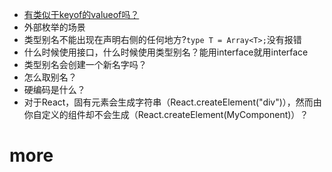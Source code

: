 -  [有类似于keyof的valueof吗？](https://stackoverflow.com/questions/49285864/is-there-a-valueof-similar-to-keyof-in-typescript)
- 外部枚举的场景
- 类型别名不能出现在声明右侧的任何地方?`
type T = Array<T>; `没有报错
- 什么时候使用接口，什么时候使用类型别名？能用interface就用interface
- 类型别名会创建一个新名字吗？
- 怎么取别名？
- 硬编码是什么？
- 对于React，固有元素会生成字符串（React.createElement("div")），然而由你自定义的组件却不会生成（React.createElement(MyComponent)）？
# more
